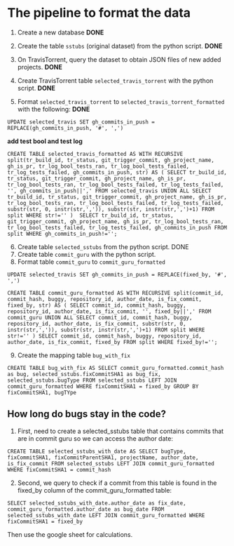 # The pipeline to format the data

1. Create a new database **DONE**
2. Create the table `sstubs` (original dataset) from the python script. **DONE**

3. On TravisTorrent, query the dataset to obtain JSON files of new added projects. **DONE** 
4. Create TravisTorrent table `selected_travis_torrent` with the python script. **DONE**
5. Format `selected_travis_torrent` to `selected_travis_torrent_formatted` with the following: **DONE**

`UPDATE selected_travis SET gh_commits_in_push = REPLACE(gh_commits_in_push, '#', ',')`

 **add test bool and test log** 
 
 `CREATE TABLE selected_travis_formatted AS WITH RECURSIVE split(tr_build_id, tr_status, git_trigger_commit, gh_project_name, gh_is_pr, tr_log_bool_tests_ran, tr_log_bool_tests_failed, tr_log_tests_failed, gh_commits_in_push, str) AS ( SELECT tr_build_id, tr_status, git_trigger_commit, gh_project_name, gh_is_pr, tr_log_bool_tests_ran, tr_log_bool_tests_failed, tr_log_tests_failed, '', gh_commits_in_push||',' FROM selected_travis UNION ALL SELECT tr_build_id, tr_status, git_trigger_commit, gh_project_name, gh_is_pr, tr_log_bool_tests_ran, tr_log_bool_tests_failed, tr_log_tests_failed, substr(str, 0, instr(str,',')), substr(str, instr(str,',')+1) FROM split WHERE str!='' ) 
 SELECT tr_build_id, tr_status, git_trigger_commit, gh_project_name, gh_is_pr, tr_log_bool_tests_ran, tr_log_bool_tests_failed, tr_log_tests_failed, gh_commits_in_push FROM split WHERE gh_commits_in_push!='';`
 
 6. Create table `selected_sstubs` from the python script. DONE
 7. Create table `commit_guru` with the python script. 
 8. Format table `commit_guru` to `commit_guru_formatted`
 
 `UPDATE selected_travis SET gh_commits_in_push = REPLACE(fixed_by, '#', ',')`

`CREATE TABLE commit_guru_formatted AS
WITH RECURSIVE split(commit_id, commit_hash, buggy, repository_id, author_date, is_fix_commit, fixed_by, str) AS (
SELECT commit_id, commit_hash, buggy, repository_id, author_date, is_fix_commit, '', fixed_by||',' FROM commit_guru
UNION ALL SELECT
commit_id, commit_hash, buggy, repository_id, author_date, is_fix_commit,
substr(str, 0, instr(str,',')),
substr(str, instr(str,',')+1)
FROM split WHERE str!=''
)
SELECT commit_id, commit_hash, buggy, repository_id, author_date, is_fix_commit, fixed_by
FROM split
WHERE fixed_by!='';`

9. Create the mapping table `bug_with_fix`

`CREATE TABLE bug_with_fix AS SELECT commit_guru_formatted.commit_hash as bug, selected_sstubs.fixCommitSHA1 as bug_fix, selected_sstubs.bugType FROM selected_sstubs LEFT JOIN commit_guru_formatted WHERE fixCommitSHA1 = fixed_by GROUP BY fixCommitSHA1, bugTYpe`

## How long do bugs stay in the code? 

1. First, need to create a selected_sstubs table that contains commits that are in commit guru so we can access the author date:

`CREATE TABLE selected_sstubs_with_date AS SELECT bugType, fixCommitSHA1, fixCommitParentSHA1, projectName, author_date, is_fix_commit FROM selected_sstubs LEFT JOIN commit_guru_formatted WHERE fixCommitSHA1 = commit_hash`

2. Second, we query to check if a commit from this table is found in the fixed_by column of the commit_guru_formatted table:

`SELECT selected_sstubs_with_date.author_date as fix_date, commit_guru_formatted.author_date as bug_date FROM selected_sstubs_with_date LEFT JOIN commit_guru_formatted WHERE fixCommitSHA1 = fixed_by`

Then use the google sheet for calculations. 

